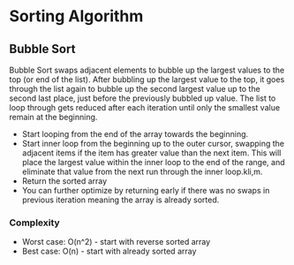 # Sorting Algorithm

## Bubble Sort

Bubble Sort swaps adjacent elements to bubble up the largest values to the top (or end of the list). After bubbling up the largest value to the top, it goes through the list again to bubble up the second largest value up to the second last place, just before the previously bubbled up value. The list to loop through gets reduced after each iteration until only the smallest value remain at the beginning.

- Start looping from the end of the array towards the beginning.
- Start inner loop from the beginning up to the outer cursor, swapping the adjacent items if the item has greater value than the next item. This will place the largest value within the inner loop to the end of the range, and eliminate that value from the next run through the inner loop.kli,m.
- Return the sorted array
- You can further optimize by returning early if there was no swaps in previous iteration meaning the array is already sorted.

### Complexity

- Worst case: O(n^2) - start with reverse sorted array
- Best case: O(n) - start with already sorted array
